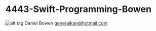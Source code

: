 # 4443-Swift-Programming-Bowen
![alt tag](https://www.dropbox.com/s/wcqp0r5x4gekd0x/2013-10-21%2018.51.13.jpg?dl=0)
Daniel Bowen
generalkan@hotmail.com
